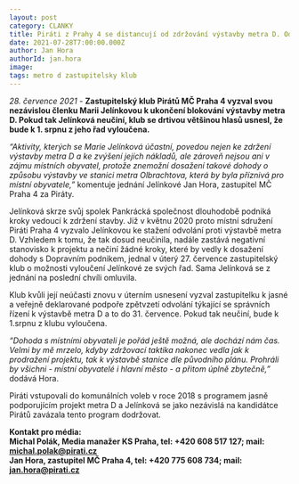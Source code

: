 ```yaml
---
layout: post
category: CLANKY
title: Piráti z Prahy 4 se distancují od zdržování výstavby metra D. Odhlasovali vyloučení Jelínkové ze zastupitelského klubu
date: 2021-07-28T7:00:00.000Z
author: Jan Hora
authorId: jan.hora
image: 
tags: metro d zastupitelsky klub
---
```


*28. července 2021* - **Zastupitelský klub Pirátů MČ Praha 4 vyzval svou nezávislou členku Marii Jelínkovou k ukončení blokování výstavby metra D. Pokud tak Jelínková neučiní, klub se drtivou většinou hlasů usnesl, že bude k 1. srpnu z jeho řad vyloučena.** 

*“Aktivity, kterých se Marie Jelínková účastní, povedou nejen ke zdržení výstavby metra D a ke zvýšení jejích nákladů, ale zároveň nejsou ani v zájmu místních obyvatel, protože znemožní dosažení takové dohody o způsobu výstavby ve stanici metra Olbrachtova, která by byla příznivá pro místní obyvatele,”*  komentuje jednání Jelínkové Jan Hora, zastupitel MČ Praha 4 za Piráty. 

Jelínková skrze svůj spolek Pankrácká společnost dlouhodobě podniká kroky vedoucí k zdržení stavby. Již v květnu 2020 proto místní sdružení Piráti Praha 4 vyzvalo Jelínkovou ke stažení odvolání proti výstavbě metra D. Vzhledem k tomu, že tak dosud neučinila, nadále zastává negativní stanovisko k projektu a nečiní žádné kroky, které by vedly k dosažení dohody s Dopravním podnikem, jednal v úterý 27. července zastupitelský klub o možnosti vyloučení Jelínkové ze svých řad. Sama Jelínková se z jednání na poslední chvíli omluvila.

Klub kvůli její neúčasti znovu v úterním usnesení vyzval zastupitelku k jasné a veřejně deklarované podpoře zpětvzetí odvolání týkající se správních řízení k výstavbě metra D a to do 31. července. Pokud tak neučiní, bude k 1.srpnu z klubu vyloučena.

*“Dohoda s místními obyvateli je pořád ještě možná, ale dochází nám čas. Velmi by mě mrzelo, kdyby zdržovací taktika nakonec vedla jak k prodražení projektu, tak k výstavbě stanice dle původního plánu. Prohráli by všichni - místní obyvatelé i hlavní město - a přitom úplně zbytečně,”* dodává Hora.

Piráti vstupovali do komunálních voleb v roce 2018 s programem jasně podporujícím projekt metra D a Jelínková se jako nezávislá na kandidátce Pirátů zavázala tento program dodržovat.

**Kontakt pro média:**<br>
**Michal Polák, Media manažer KS Praha, tel: +420 608 517 127; mail: michal.polak@pirati.cz**<br>
**Jan Hora, zastupitel MČ Praha 4, tel: +420 775 608 734; mail: jan.hora@pirati.cz**<br>
